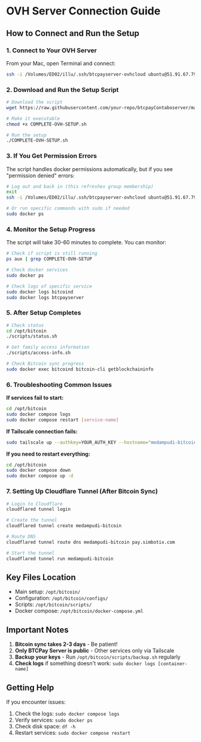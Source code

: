 # OVH Server Connection Guide

## How to Connect and Run the Setup

### 1. Connect to Your OVH Server

From your Mac, open Terminal and connect:
```bash
ssh -i /Volumes/ED02/illu/.ssh/btcpayserver-ovhcloud ubuntu@51.91.67.79
```

### 2. Download and Run the Setup Script

```bash
# Download the script
wget https://raw.githubusercontent.com/your-repo/btcpayContaboserver/main/medampudi/COMPLETE-OVH-SETUP.sh

# Make it executable
chmod +x COMPLETE-OVH-SETUP.sh

# Run the setup
./COMPLETE-OVH-SETUP.sh
```

### 3. If You Get Permission Errors

The script handles docker permissions automatically, but if you see "permission denied" errors:

```bash
# Log out and back in (this refreshes group membership)
exit
ssh -i /Volumes/ED02/illu/.ssh/btcpayserver-ovhcloud ubuntu@51.91.67.79

# Or run specific commands with sudo if needed
sudo docker ps
```

### 4. Monitor the Setup Progress

The script will take 30-60 minutes to complete. You can monitor:
```bash
# Check if script is still running
ps aux | grep COMPLETE-OVH-SETUP

# Check docker services
sudo docker ps

# Check logs of specific service
sudo docker logs bitcoind
sudo docker logs btcpayserver
```

### 5. After Setup Completes

```bash
# Check status
cd /opt/bitcoin
./scripts/status.sh

# Get family access information
./scripts/access-info.sh

# Check Bitcoin sync progress
sudo docker exec bitcoind bitcoin-cli getblockchaininfo
```

### 6. Troubleshooting Common Issues

**If services fail to start:**
```bash
cd /opt/bitcoin
sudo docker compose logs
sudo docker compose restart [service-name]
```

**If Tailscale connection fails:**
```bash
sudo tailscale up --authkey=YOUR_AUTH_KEY --hostname="medampudi-bitcoin-ovh"
```

**If you need to restart everything:**
```bash
cd /opt/bitcoin
sudo docker compose down
sudo docker compose up -d
```

### 7. Setting Up Cloudflare Tunnel (After Bitcoin Sync)

```bash
# Login to Cloudflare
cloudflared tunnel login

# Create the tunnel
cloudflared tunnel create medampudi-bitcoin

# Route DNS
cloudflared tunnel route dns medampudi-bitcoin pay.simbotix.com

# Start the tunnel
cloudflared tunnel run medampudi-bitcoin
```

## Key Files Location

- Main setup: `/opt/bitcoin/`
- Configuration: `/opt/bitcoin/configs/`
- Scripts: `/opt/bitcoin/scripts/`
- Docker compose: `/opt/bitcoin/docker-compose.yml`

## Important Notes

1. **Bitcoin sync takes 2-3 days** - Be patient!
2. **Only BTCPay Server is public** - Other services only via Tailscale
3. **Backup your keys** - Run `/opt/bitcoin/scripts/backup.sh` regularly
4. **Check logs** if something doesn't work: `sudo docker logs [container-name]`

## Getting Help

If you encounter issues:
1. Check the logs: `sudo docker compose logs`
2. Verify services: `sudo docker ps`
3. Check disk space: `df -h`
4. Restart services: `sudo docker compose restart`